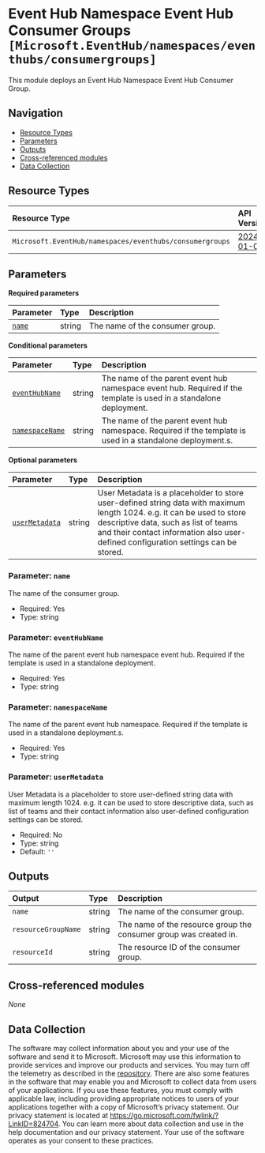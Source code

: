# Event Hub Namespace Event Hub Consumer Groups `[Microsoft.EventHub/namespaces/eventhubs/consumergroups]`

This module deploys an Event Hub Namespace Event Hub Consumer Group.

## Navigation

- [Resource Types](#Resource-Types)
- [Parameters](#Parameters)
- [Outputs](#Outputs)
- [Cross-referenced modules](#Cross-referenced-modules)
- [Data Collection](#Data-Collection)

## Resource Types

| Resource Type | API Version |
| :-- | :-- |
| `Microsoft.EventHub/namespaces/eventhubs/consumergroups` | [2024-01-01](https://learn.microsoft.com/en-us/azure/templates/Microsoft.EventHub/2024-01-01/namespaces/eventhubs/consumergroups) |

## Parameters

**Required parameters**

| Parameter | Type | Description |
| :-- | :-- | :-- |
| [`name`](#parameter-name) | string | The name of the consumer group. |

**Conditional parameters**

| Parameter | Type | Description |
| :-- | :-- | :-- |
| [`eventHubName`](#parameter-eventhubname) | string | The name of the parent event hub namespace event hub. Required if the template is used in a standalone deployment. |
| [`namespaceName`](#parameter-namespacename) | string | The name of the parent event hub namespace. Required if the template is used in a standalone deployment.s. |

**Optional parameters**

| Parameter | Type | Description |
| :-- | :-- | :-- |
| [`userMetadata`](#parameter-usermetadata) | string | User Metadata is a placeholder to store user-defined string data with maximum length 1024. e.g. it can be used to store descriptive data, such as list of teams and their contact information also user-defined configuration settings can be stored. |

### Parameter: `name`

The name of the consumer group.

- Required: Yes
- Type: string

### Parameter: `eventHubName`

The name of the parent event hub namespace event hub. Required if the template is used in a standalone deployment.

- Required: Yes
- Type: string

### Parameter: `namespaceName`

The name of the parent event hub namespace. Required if the template is used in a standalone deployment.s.

- Required: Yes
- Type: string

### Parameter: `userMetadata`

User Metadata is a placeholder to store user-defined string data with maximum length 1024. e.g. it can be used to store descriptive data, such as list of teams and their contact information also user-defined configuration settings can be stored.

- Required: No
- Type: string
- Default: `''`


## Outputs

| Output | Type | Description |
| :-- | :-- | :-- |
| `name` | string | The name of the consumer group. |
| `resourceGroupName` | string | The name of the resource group the consumer group was created in. |
| `resourceId` | string | The resource ID of the consumer group. |

## Cross-referenced modules

_None_

## Data Collection

The software may collect information about you and your use of the software and send it to Microsoft. Microsoft may use this information to provide services and improve our products and services. You may turn off the telemetry as described in the [repository](https://aka.ms/avm/telemetry). There are also some features in the software that may enable you and Microsoft to collect data from users of your applications. If you use these features, you must comply with applicable law, including providing appropriate notices to users of your applications together with a copy of Microsoft’s privacy statement. Our privacy statement is located at <https://go.microsoft.com/fwlink/?LinkID=824704>. You can learn more about data collection and use in the help documentation and our privacy statement. Your use of the software operates as your consent to these practices.
